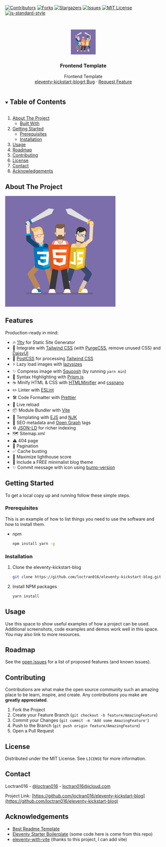 <!--
*** To avoid retyping too much info. Do a search and replace for the following:
*** loctran016, eleventy-kickstart-blog, twitter_handle, loctran016@icloud.com, Frontend Template, project_description
-->

<!-- PROJECT SHIELDS -->
<!--
*** I'm using markdown "reference style" links for readability.
*** Reference links are enclosed in brackets [ ] instead of parentheses ( ).
*** See the bottom of this document for the declaration of the reference variables
*** for contributors-url, forks-url, etc. This is an optional, concise syntax you may use.
*** https://www.markdownguide.org/basic-syntax/#reference-style-links
-->
<!-- markdownlint-disable MD041 MD033 MD030-->

[![Contributors][contributors-shield]][contributors-url]
[![Forks][forks-shield]][forks-url] [![Stargazers][stars-shield]][stars-url]
[![Issues][issues-shield]][issues-url]
[![MIT License][license-shield]][license-url]
[![js-standard-style](https://cdn.rawgit.com/standard/standard/master/badge.svg)](http://standardjs.com)

<!-- PROJECT LOGO -->
<br />
<p align="center">
  <a href="https://github.com/loctran016/eleventy-kickstart-blog">
    <img src="logo.jpg" alt="Logo" width="80" height="80">
  </a>

  <h3 align="center">Frontend Template</h3>

  <p align="center">
    Frontend Template
    <br />
    <a href="https://github.com/loctran016/eleventy-kickstart-blog/issues">eleventy-kickstart-blogrt Bug</a>
    ·
    <a href="https://github.com/loctran016/eleventy-kickstart-blog/issues">Request Feature</a>
  </p>
</p>

<!-- TABLE OF CONTENTS -->
<details open="open">
  <summary><h2 style="display: inline-block">Table of Contents</h2></summary>
  <ol>
    <li>
      <a href="#about-the-project">About The Project</a>
      <ul>
        <li><a href="#built-with">Built With</a></li>
      </ul>
    </li>
    <li>
      <a href="#getting-started">Getting Started</a>
      <ul>
        <li><a href="#prerequisites">Prerequisites</a></li>
        <li><a href="#installation">Installation</a></li>
      </ul>
    </li>
    <li><a href="#usage">Usage</a></li>
    <li><a href="#roadmap">Roadmap</a></li>
    <li><a href="#contributing">Contributing</a></li>
    <li><a href="#license">License</a></li>
    <li><a href="#contact">Contact</a></li>
    <li><a href="#acknowledgements">Acknowledgements</a></li>
  </ol>
</details>

<!-- ABOUT THE PROJECT -->

## About The Project

![Product Name Screen Shot](logo.jpg)

<!-- GETTING STARTED -->

## Features

Production-ready in mind:

-   🔥 [11ty](https://www.11ty.dev) for Static Site Generator
-   🎨 Integrate with [Tailwind CSS](https://tailwindcss.com) (with
    [PurgeCSS](https://purgecss.com), remove unused CSS) and
    [DaisyUI](https://daisyui.com/)
-   💅 [PostCSS](https://postcss.org) for processing
    [Tailwind CSS](https://tailwindcss.com)
-   ⚡️ Lazy load images with [lazysizes](https://github.com/aFarkas/lazysizes)
-   ✨ Compress image with
    [Squoosh](https://github.com/GoogleChromeLabs/squoosh) (by running `yarn min`)
-   🎈 Syntax Highlighting with [Prism.js](https://prismjs.com)
-   ☕ Minify HTML & CSS with
    [HTMLMinifier](https://www.npmjs.com/package/html-minifier) and
    [cssnano](https://cssnano.co)
-   ✏️ Linter with [ESLint](https://eslint.org)
-   🛠 Code Formatter with [Prettier](https://prettier.io)
-   💨 Live reload
-   📦 Module Bundler with [Vite](https://vitejs.dev/)
-   🦊 Templating with [EJS](https://ejs.co) and
    [NJK](https://mozilla.github.io/nunjucks/templating.html)
-   🤖 SEO metadata and [Open Graph](https://ogp.me/) tags
-   ⚙️
    [JSON-LD](https://developers.google.com/search/docs/guides/intro-structured-data)
    for richer indexing
-   🗺 Sitemap.xml
-   ⚠️ 404 page
-   📖 Pagination
-   ✅ Cache busting
-   💯 Maximize lighthouse score
-   🌈 Include a FREE minimalist blog theme
-   ✨ Commit message with icon using [bump-version](https://github.com/PicGo/bump-version)
<!-- -   🗒 Netlify CMS (optional) -->

## Getting Started

To get a local copy up and running follow these simple steps.

### Prerequisites

This is an example of how to list things you need to use the software and how to
install them.

-   npm

    ```sh
    npm install yarn -g
    ```

### Installation

1. Clone the eleventy-kickstart-blog

    ```sh
    git clone https://github.com/loctran016/eleventy-kickstart-blog.git
    ```

2. Install NPM packages

    ```sh
    yarn install
    ```

<!-- USAGE EXAMPLES -->

## Usage

Use this space to show useful examples of how a project can be used. Additional
screenshots, code examples and demos work well in this space. You may also link
to more resources.

## Roadmap

See the
[open issues](https://github.com/loctran016/eleventy-kickstart-blog/issues) for a
list of proposed features (and known issues).

<!-- CONTRIBUTING -->

## Contributing

Contributions are what make the open source community such an amazing place to
be learn, inspire, and create. Any contributions you make are **greatly
appreciated**.

1. Fork the Project
2. Create your Feature Branch (`git checkout -b feature/AmazingFeature`)
3. Commit your Changes (`git commit -m 'Add some AmazingFeature'`)
4. Push to the Branch (`git push origin feature/AmazingFeature`)
5. Open a Pull Request

<!-- LICENSE -->

## License

Distributed under the MIT License. See `LICENSE` for more information.

<!-- CONTACT -->

## Contact

Loctran016 - [@loctran016](https://twitter.com/loctran016) - loctran016@icloud.com

Project Link:
[https://github.com/loctran016/eleventy-kickstart-blog](https://github.com/loctran016/eleventy-kickstart-blog)

<!-- ACKNOWLEDGEMENTS -->

## Acknowledgements

-   [Best Readme Template](https://github.com/othneildrew/Best-README-Template)
-   [Eleventy Starter Boilerplate](https://github.com/ixartz/Eleventy-Starter-Boilerplate)
    (some code here is come from this repo)
-   [eleventy-with-vite](https://github.com/fpapado/eleventy-with-vite) (thanks to this project, I can add vite)
     <!-- MARKDOWN LINKS & IMAGES -->
     <!-- https://www.markdownguide.org/basic-syntax/#reference-style-links -->

[contributors-shield]: https://img.shields.io/github/contributors/loctran016/eleventy-kickstart-blog.svg?style=for-the-badge
[contributors-url]: https://github.com/loctran016/eleventy-kickstart-blog/graphs/contributors
[forks-shield]: https://img.shields.io/github/forks/loctran016/eleventy-kickstart-blog.svg?style=for-the-badge
[forks-url]: https://github.com/loctran016/eleventy-kickstart-blog/network/members
[stars-shield]: https://img.shields.io/github/stars/loctran016/eleventy-kickstart-blog.svg?style=for-the-badge
[stars-url]: https://github.com/loctran016/eleventy-kickstart-blog/stargazers
[issues-shield]: https://img.shields.io/github/issues/loctran016/eleventy-kickstart-blog.svg?style=for-the-badge
[issues-url]: https://github.com/loctran016/eleventy-kickstart-blog/issues
[license-shield]: https://img.shields.io/github/license/loctran016/eleventy-kickstart-blog.svg?style=for-the-badge
[license-url]: https://github.com/loctran016/eleventy-kickstart-blog/blob/master/LICENSE.txt
